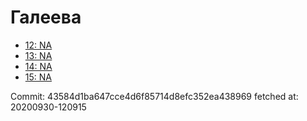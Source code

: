 # Галеева
- [12: NA](12.md)
- [13: NA](13.md)
- [14: NA](14.md)
- [15: NA](15.md)

Commit: 43584d1ba647cce4d6f85714d8efc352ea438969
 fetched at: 20200930-120915
